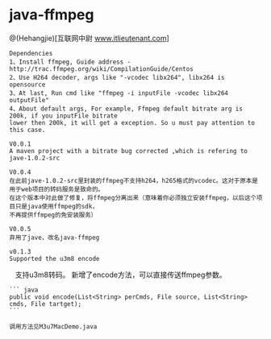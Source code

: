 # java-ffmpeg
@(Hehangjie)[互联网中尉 www.itlieutenant.com]

    Dependencies
    1、Install ffmpeg, Guide address - http://trac.ffmpeg.org/wiki/CompilationGuide/Centos
    2、Use H264 decoder, args like "-vcodec libx264", libx264 is opensource
    3、At last, Run cmd like "ffmpeg -i inputFile -vcodec libx264 outputFile"
    4、About default args, For example, Ffmpeg default bitrate arg is 200k, if you inputFile bitrate 
    lower then 200k, it will get a exception. So u must pay attention to this case.
    
    V0.0.1
    A maven project with a bitrate bug corrected ,which is refering to jave-1.0.2-src
    
    V0.0.4 
    在此前jave-1.0.2-src里封装的ffmpeg不支持h264，h265格式的vcodec。这对于原本是用于web项目的转码服务是致命的。
    在这个版本中对此做了修复，将ffmpeg分离出来（意味着你必须独立安装ffmpeg，以后这个项目只是java使用ffmpeg的sdk，
    不再提供ffmpeg的免安装服务）
    
    V0.0.5
    弃用了jave，改名java-ffmpeg
    
    v0.1.3
    Supported the u3m8 encode
    支持u3m8转码。
    新增了encode方法，可以直接传送ffmpeg参数。
    
    ``` java
    public void encode(List<String> perCmds, File source, List<String> cmds, File tartget);
    ```
    
    调用方法见M3u7MacDemo.java
    
    
